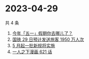 # 2023-04-29

共 4 条

<!-- BEGIN ZHIHUSEARCH -->
<!-- 最后更新时间 Sat Apr 29 2023 12:13:19 GMT+0800 (China Standard Time) -->
1. [今年「五一」假期你去哪儿了？](https://www.zhihu.com/search?q=今年「五一」假期你去哪儿了？)
1. [国铁 29 日预计发送旅客 1950 万人次](https://www.zhihu.com/search?q=国铁%2029%20日预计发送旅客%201950%20万人次)
1. [5 月起一批新规将实施](https://www.zhihu.com/search?q=5%20月起一批新规将实施)
1. [一人之下漫画 621 话](https://www.zhihu.com/search?q=一人之下漫画%20621%20话)
<!-- END ZHIHUSEARCH -->
